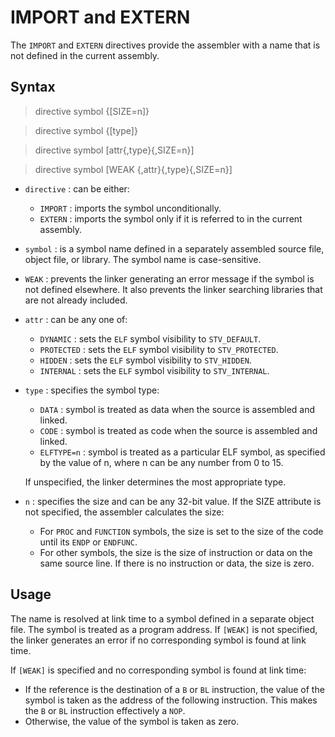 # IMPORT and EXTERN

The `IMPORT` and `EXTERN` directives provide the assembler with a name that is not defined in the current assembly.

## Syntax

> directive symbol {[SIZE=n]}

> directive symbol {[type]}

> directive symbol [attr{,type}{,SIZE=n}]

> directive symbol [WEAK {,attr}{,type}{,SIZE=n}]

* `directive` : can be either:
	+ `IMPORT` : imports the symbol unconditionally.
	+ `EXTERN` : imports the symbol only if it is referred to in the current assembly.
* `symbol` : is a symbol name defined in a separately assembled source file, object file, or library. The symbol name is case-sensitive.
* `WEAK` : prevents the linker generating an error message if the symbol is not defined elsewhere. It also prevents the linker searching libraries that are not already included.
* `attr` : can be any one of:
	+ `DYNAMIC` : sets the `ELF` symbol visibility to `STV_DEFAULT`.
	+ `PROTECTED` : sets the `ELF` symbol visibility to `STV_PROTECTED`.
	+ `HIDDEN` : sets the `ELF` symbol visibility to `STV_HIDDEN`.
	+ `INTERNAL` : sets the `ELF` symbol visibility to `STV_INTERNAL`.
* `type` : specifies the symbol type:
	+ `DATA` : symbol is treated as data when the source is assembled and linked.
	+ `CODE` : symbol is treated as code when the source is assembled and linked.
	+ `ELFTYPE=n` : symbol is treated as a particular ELF symbol, as specified by the value of n, where n can be any number from 0 to 15.

	If unspecified, the linker determines the most appropriate type.
* `n` : specifies the size and can be any 32-bit value. If the SIZE attribute is not specified, the assembler calculates the size:
	+ For `PROC` and `FUNCTION` symbols, the size is set to the size of the code until its `ENDP` or `ENDFUNC`.
	+ For other symbols, the size is the size of instruction or data on the same source line. If there is no instruction or data, the size is zero.

## Usage

The name is resolved at link time to a symbol defined in a separate object file. The symbol is treated as a program address. If `[WEAK]` is not specified, the linker generates an error if no corresponding symbol is found at link time.

If `[WEAK]` is specified and no corresponding symbol is found at link time:

* If the reference is the destination of a `B` or `BL` instruction, the value of the symbol is taken as the address of the following instruction. This makes the `B` or `BL` instruction effectively a `NOP`.
* Otherwise, the value of the symbol is taken as zero.
